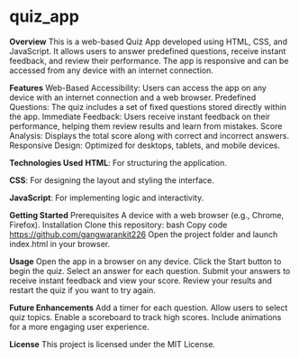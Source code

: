 # quiz_app

**Overview**
This is a web-based Quiz App developed using HTML, CSS, and JavaScript. It allows users to answer predefined questions, receive instant feedback, and review their performance. The app is responsive and can be accessed from any device with an internet connection.

**Features**
Web-Based Accessibility: Users can access the app on any device with an internet connection and a web browser.
Predefined Questions: The quiz includes a set of fixed questions stored directly within the app.
Immediate Feedback: Users receive instant feedback on their performance, helping them review results and learn from mistakes.
Score Analysis: Displays the total score along with correct and incorrect answers.
Responsive Design: Optimized for desktops, tablets, and mobile devices.

**Technologies Used**
**HTML**: For structuring the application.

**CSS**: For designing the layout and styling the interface.

**JavaScript**: For implementing logic and interactivity.

**Getting Started**
Prerequisites
A device with a web browser (e.g., Chrome, Firefox).
Installation
Clone this repository:
bash
Copy code
https://github.com/gangwarankit226
Open the project folder and launch index.html in your browser.

**Usage**
Open the app in a browser on any device.
Click the Start button to begin the quiz.
Select an answer for each question.
Submit your answers to receive instant feedback and view your score.
Review your results and restart the quiz if you want to try again.


**Future Enhancements**
Add a timer for each question.
Allow users to select quiz topics.
Enable a scoreboard to track high scores.
Include animations for a more engaging user experience.

**License**
This project is licensed under the MIT License.
